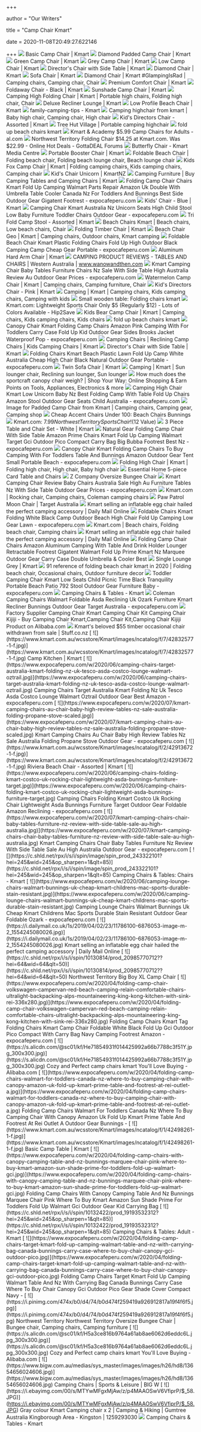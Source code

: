 +++
        
author = "Our Writers"
        
title = "Camp Chair Kmart"
        
date = 2020-11-08T20:49:27.622146
        
+++
[ ![](https://www.kmart.com.au/wcsstore/Kmart/images/ncatalog/f/3/42649533-1-f.jpg)](https://www.kmart.com.au/wcsstore/Kmart/images/ncatalog/f/3/42649533-1-f.jpg) Basic Camp Chair | Kmart
[ ![](https://www.kmart.com.au/wcsstore/Kmart/images/ncatalog/f/9/42703129-1-f.jpg)](https://www.kmart.com.au/wcsstore/Kmart/images/ncatalog/f/9/42703129-1-f.jpg) Diamond Padded Camp Chair | Kmart
[ ![](https://www.kmart.com.au/wcsstore/Kmart/images/ncatalog/f/8/42505778-1-f.jpg)](https://www.kmart.com.au/wcsstore/Kmart/images/ncatalog/f/8/42505778-1-f.jpg) Green Camp Chair | Kmart
[ ![](https://www.kmart.com.au/wcsstore/Kmart/images/ncatalog/f/6/42496656-1-f.jpg)](https://www.kmart.com.au/wcsstore/Kmart/images/ncatalog/f/6/42496656-1-f.jpg) Grey Camp Chair | Kmart
[ ![](https://www.kmart.com.au/wcsstore/Kmart/images/ncatalog/f/9/42634959-1-f.jpg)](https://www.kmart.com.au/wcsstore/Kmart/images/ncatalog/f/9/42634959-1-f.jpg) Low Camp Chair | Kmart
[ ![](https://www.kmart.com.au/wcsstore/Kmart/images/ncatalog/f/4/42775584-1-f.jpg)](https://www.kmart.com.au/wcsstore/Kmart/images/ncatalog/f/4/42775584-1-f.jpg) Director's Chair with Side Table | Kmart
[ ![](https://www.kmart.com.au/wcsstore/Kmart/images/ncatalog/f/4/42442974-1-f.jpg)](https://www.kmart.com.au/wcsstore/Kmart/images/ncatalog/f/4/42442974-1-f.jpg) Diamond Chair | Kmart
[ ![](https://www.kmart.com.au/wcsstore/Kmart/images/ncatalog/f/3/42893523-1-f.jpg)](https://www.kmart.com.au/wcsstore/Kmart/images/ncatalog/f/3/42893523-1-f.jpg) Sofa Chair | Kmart
[ ![](https://i.pinimg.com/originals/ef/4e/7e/ef4e7e19436137553ffd8138d1801daf.jpg)](https://i.pinimg.com/originals/ef/4e/7e/ef4e7e19436137553ffd8138d1801daf.jpg) Diamond Chair | Kmart #GlampingIsRad | Camping chairs, Camping chair, Chair
[ ![](https://www.kmart.com.au/wcsstore/Kmart/images/ncatalog/f/2/42832522-1-f.jpg)](https://www.kmart.com.au/wcsstore/Kmart/images/ncatalog/f/2/42832522-1-f.jpg) Premium Comfort Chair | Kmart
[ ![](https://www.kmart.com.au/wcsstore/Kmart/images/ncatalog/f/3/42250333-1-f.jpg)](https://www.kmart.com.au/wcsstore/Kmart/images/ncatalog/f/3/42250333-1-f.jpg) Foldaway Chair - Black | Kmart
[ ![](https://www.kmart.com.au/wcsstore/Kmart/images/ncatalog/f/9/42915119-1-f.jpg)](https://www.kmart.com.au/wcsstore/Kmart/images/ncatalog/f/9/42915119-1-f.jpg) Sunshade Camp Chair | Kmart
[ ![](https://i.pinimg.com/originals/89/4a/ed/894aed082785cc838eb4c553d9008baa.jpg)](https://i.pinimg.com/originals/89/4a/ed/894aed082785cc838eb4c553d9008baa.jpg) Camping High Folding Chair | Kmart | Portable high chairs, Folding high  chair, Chair
[ ![](https://www.kmart.com.au/wcsstore/Kmart/images/ncatalog/f/2/42443292-1-f.jpg)](https://www.kmart.com.au/wcsstore/Kmart/images/ncatalog/f/2/42443292-1-f.jpg) Deluxe Recliner Lounge | Kmart
[ ![](https://www.kmart.com.au/wcsstore/Kmart/images/ncatalog/f/8/42915898-1-f.jpg)](https://www.kmart.com.au/wcsstore/Kmart/images/ncatalog/f/8/42915898-1-f.jpg) Low Profile Beach Chair | Kmart
[ ![](https://www.kmart.com.au/wcsstore/Kmart/images/espots/Shop-products_Camping2.jpg)](https://www.kmart.com.au/wcsstore/Kmart/images/espots/Shop-products_Camping2.jpg) family-camping-tips - Kmart
[ ![](https://i.pinimg.com/originals/08/43/be/0843be7ad831a4c65966284cfc7c5bf5.jpg)](https://i.pinimg.com/originals/08/43/be/0843be7ad831a4c65966284cfc7c5bf5.jpg) Camping highchair from kmart | Baby high chair, Camping chair, High chair
[ ![](https://www.kmart.com.au/wcsstore/Kmart/images/ncatalog/f/6/42775546-1-f.jpg)](https://www.kmart.com.au/wcsstore/Kmart/images/ncatalog/f/6/42775546-1-f.jpg) Kid's Directors Chair - Assorted | Kmart
[ ![](https://ucarecdn.com/7919a2e2-3f99-4db9-9a23-5f90145a3b5b/-/crop/3024x3028/0,198/-/preview/-/resize/1024x1024/)](https://ucarecdn.com/7919a2e2-3f99-4db9-9a23-5f90145a3b5b/-/crop/3024x3028/0,198/-/preview/-/resize/1024x1024/) Tree Hut Village | Portable camping highchair
[ ![](https://i.pinimg.com/originals/e4/b7/92/e4b7922abc8bff8098c82f855e9f0a74.jpg)](https://i.pinimg.com/originals/e4/b7/92/e4b7922abc8bff8098c82f855e9f0a74.jpg) fold up beach chairs kmart
[ ![](http://media.al.com/bargain-mom/photo/screen-shot-2012-06-17-at-105049-ampng-d4453a1f593410a0.png)](http://media.al.com/bargain-mom/photo/screen-shot-2012-06-17-at-105049-ampng-d4453a1f593410a0.png) Kmart & Academy $5.99 Camp Chairs for Adults - al.com
[ ![](http://c.shld.net/rpx/i/s/i/spin/image/spin_prod_802606412?hei=315&wid=315&op_sharpen=1&resMode=sharp&op_usm=0.9,0.5,0,0)](http://c.shld.net/rpx/i/s/i/spin/image/spin_prod_802606412?hei=315&wid=315&op_sharpen=1&resMode=sharp&op_usm=0.9,0.5,0,0) Northwest Territory Folding Chair $14.25 at Kmart.com. Was $22.99 - Online  Hot Deals - GottaDEAL Forums
[ ![](http://mediacentre.kmart.com.au/DataFiles/Image/2/42571049/1)](http://mediacentre.kmart.com.au/DataFiles/Image/2/42571049/1) Butterfly Chair - Kmart Media Centre
[ ![](https://www.kmart.com.au/wcsstore/Kmart/images/ncatalog/f/5/42576815-1-f.jpg)](https://www.kmart.com.au/wcsstore/Kmart/images/ncatalog/f/5/42576815-1-f.jpg) Portable Booster Chair | Kmart
[ ![](https://i.pinimg.com/originals/84/38/da/8438da7001742933ab14a68790090edd.jpg)](https://i.pinimg.com/originals/84/38/da/8438da7001742933ab14a68790090edd.jpg) Foldable Beach Chair | Folding beach chair, Folding beach lounge chair,  Beach lounge chair
[ ![](https://i.pinimg.com/originals/1a/50/d0/1a50d00510244b61f2700fd8031c3833.jpg)](https://i.pinimg.com/originals/1a/50/d0/1a50d00510244b61f2700fd8031c3833.jpg) Kids Fox Camp Chair | Kmart | Folding camping chairs, Kids camping chairs, Camping  chair
[ ![](https://www.kmart.co.nz/wcsstore/Kmart/images/ncatalog/f/1/42634171-1-f.jpg)](https://www.kmart.co.nz/wcsstore/Kmart/images/ncatalog/f/1/42634171-1-f.jpg) Kid's Chair Unicorn | KmartNZ
[ ![](https://www.kmart.com.au/wcsstore/Kmart/images/espots/camping-tall-banner-270618-shop-all.jpg)](https://www.kmart.com.au/wcsstore/Kmart/images/espots/camping-tall-banner-270618-shop-all.jpg) Camping Furniture | Buy Camping Tables and Camping Chairs | Kmart
[ ![](https://www.expocafeperu.com/w/2020/04/folding-camp-chair-chairs-kmart-fold-up-camping-walmart-parts-repair-amazon-uk-double-with-umbrella-table-cooler-canada-nz-for-toddlers-and-bunnings-best-side.jpg)](https://www.expocafeperu.com/w/2020/04/folding-camp-chair-chairs-kmart-fold-up-camping-walmart-parts-repair-amazon-uk-double-with-umbrella-table-cooler-canada-nz-for-toddlers-and-bunnings-best-side.jpg) Folding Camp Chair Chairs Kmart Fold Up Camping Walmart Parts Repair Amazon  Uk Double With Umbrella Table Cooler Canada Nz For Toddlers And Bunnings  Best Side Outdoor Gear Gigatent Footrest - expocafeperu.com
[ ![](https://www.kmart.com.au/wcsstore/Kmart/images/ncatalog/f/4/42870784-1-f.jpg)](https://www.kmart.com.au/wcsstore/Kmart/images/ncatalog/f/4/42870784-1-f.jpg) Kids' Chair - Blue | Kmart
[ ![](https://www.expocafeperu.com/w/2020/07/camping-chair-kmart-australia-nz-unicorn-seats-high-child-stool-low-baby-furniture-toddler-chairs.jpg)](https://www.expocafeperu.com/w/2020/07/camping-chair-kmart-australia-nz-unicorn-seats-high-child-stool-low-baby-furniture-toddler-chairs.jpg) Camping Chair Kmart Australia Nz Unicorn Seats High Child Stool Low Baby  Furniture Toddler Chairs Outdoor Gear - expocafeperu.com
[ ![](https://www.kmart.com.au/wcsstore/Kmart/images/ncatalog/f/0/42497950-1-f.jpg)](https://www.kmart.com.au/wcsstore/Kmart/images/ncatalog/f/0/42497950-1-f.jpg) Tri Fold Camp Stool - Assorted | Kmart
[ ![](https://i.pinimg.com/originals/44/28/7b/44287bff39dafda6b5fc98ee4f5ccb7a.jpg)](https://i.pinimg.com/originals/44/28/7b/44287bff39dafda6b5fc98ee4f5ccb7a.jpg) Beach Chairs Kmart | Beach chairs, Low beach chairs, Chair
[ ![](https://www.kmart.com.au/wcsstore/Kmart/images/ncatalog/f/6/42896326-1-f.jpg)](https://www.kmart.com.au/wcsstore/Kmart/images/ncatalog/f/6/42896326-1-f.jpg) Folding Timber Chair | Kmart
[ ![](https://i.pinimg.com/564x/57/c8/7b/57c87bc9dbaec1a11ccc0c76f8438f95.jpg)](https://i.pinimg.com/564x/57/c8/7b/57c87bc9dbaec1a11ccc0c76f8438f95.jpg) Beach Chair Geo | Kmart | Camping chairs, Outdoor chairs, Kmart camping
[ ![](https://www.expocafeperu.com/w/2020/08/foldable-beach-chair-kmart-plastic-folding-chairs-fold-up-high-outdoor-black-camping-camp-cheap.jpg)](https://www.expocafeperu.com/w/2020/08/foldable-beach-chair-kmart-plastic-folding-chairs-fold-up-high-outdoor-black-camping-camp-cheap.jpg) Foldable Beach Chair Kmart Plastic Folding Chairs Fold Up High Outdoor  Black Camping Camp Cheap Gear Portable - expocafeperu.com
[ ![](https://www.kmart.com.au/wcsstore/Kmart/images/ncatalog/f/0/42893530-1-f.jpg)](https://www.kmart.com.au/wcsstore/Kmart/images/ncatalog/f/0/42893530-1-f.jpg) Aluminum Hard Arm Chair | Kmart
[ ![](http://www.wanowandthen.com/Product-reviews/KMart-chairs.JPG)](http://www.wanowandthen.com/Product-reviews/KMart-chairs.JPG) CAMPING PRODUCT REVIEWS - TABLES AND CHAIRS | Western Australia |  www.wanowandthen.com
[ ![](https://www.expocafeperu.com/w/2020/07/kmart-camping-chair-baby-tables-furniture-chairs-nz-sale-with-side-table-high-australia-review-au.jpg)](https://www.expocafeperu.com/w/2020/07/kmart-camping-chair-baby-tables-furniture-chairs-nz-sale-with-side-table-high-australia-review-au.jpg) Kmart Camping Chair Baby Tables Furniture Chairs Nz Sale With Side Table  High Australia Review Au Outdoor Gear Prices - expocafeperu.com
[ ![](https://i.pinimg.com/originals/b3/d0/68/b3d0682a387f4c2614f87096424fb308.jpg)](https://i.pinimg.com/originals/b3/d0/68/b3d0682a387f4c2614f87096424fb308.jpg) Watermelon Camp Chair | Kmart | Camping chairs, Camping furniture, Chair
[ ![](https://www.kmart.com.au/wcsstore/Kmart/images/ncatalog/f/1/42860501-1-f.jpg)](https://www.kmart.com.au/wcsstore/Kmart/images/ncatalog/f/1/42860501-1-f.jpg) Kid's Directors Chair - Pink | Kmart
[ ![](https://i.pinimg.com/originals/c5/38/df/c538df0c6d4cef829b8b0471f6becd79.jpg)](https://i.pinimg.com/originals/c5/38/df/c538df0c6d4cef829b8b0471f6becd79.jpg) Camping | Kmart | Camping chairs, Kids camping chairs, Camping with kids
[ ![](http://www.kmart.com.au/wcsstore/Kmart/images/ncatalog/f/9/42501589-1-f.jpg)](http://www.kmart.com.au/wcsstore/Kmart/images/ncatalog/f/9/42501589-1-f.jpg) Small wooden table: Folding chairs kmart
[ ![](https://hip2save.com/wp-content/uploads/2017/05/kmart-sports-chairs.png?resize=1024%2C538&strip=all)](https://hip2save.com/wp-content/uploads/2017/05/kmart-sports-chairs.png?resize=1024%2C538&strip=all) Kmart.com: Lightweight Sports Chair Only $5 (Regularly $12) - Lots of  Colors Available - Hip2Save
[ ![](https://i.pinimg.com/originals/67/45/16/674516dcf80e98a22ae81dc7a62a0e62.jpg)](https://i.pinimg.com/originals/67/45/16/674516dcf80e98a22ae81dc7a62a0e62.jpg) Kids Bear Camp Chair | Kmart | Camping chairs, Kids camping chairs, Kids  chairs
[ ![](https://i.pinimg.com/originals/cd/11/a3/cd11a35576c459687293e416af8a18fb.jpg)](https://i.pinimg.com/originals/cd/11/a3/cd11a35576c459687293e416af8a18fb.jpg) fold up beach chairs kmart
[ ![](https://www.expocafeperu.com/w/2020/07/canopy-chair-kmart-folding-camp-chairs-amazon-pink-camping-with-for-toddlers-carry-case-fold-up-kid.jpg)](https://www.expocafeperu.com/w/2020/07/canopy-chair-kmart-folding-camp-chairs-amazon-pink-camping-with-for-toddlers-carry-case-fold-up-kid.jpg) Canopy Chair Kmart Folding Camp Chairs Amazon Pink Camping With For  Toddlers Carry Case Fold Up Kid Outdoor Gear Sides Brooks Jacket Waterproof  Pop - expocafeperu.com
[ ![](https://www.kmart.com.au/wcsstore/Kmart/images/ncatalog/tf/4/42919704-1-tf.jpg)](https://www.kmart.com.au/wcsstore/Kmart/images/ncatalog/tf/4/42919704-1-tf.jpg) Camping Chairs | Reclining Camp Chairs | Kids Camping Chairs | Kmart
[ ![](https://www.kmart.com.au/wcsstore/Kmart/images/ncatalog/tf/7/42893547-1-tf.jpg)](https://www.kmart.com.au/wcsstore/Kmart/images/ncatalog/tf/7/42893547-1-tf.jpg) Director's Chair with Side Table | Kmart
[ ![](https://www.expocafeperu.com/w/2020/08/folding-chairs-kmart-beach-plastic-lawn-fold-up-camp-white-australia-cheap-high-chair-black-natural.jpg)](https://www.expocafeperu.com/w/2020/08/folding-chairs-kmart-beach-plastic-lawn-fold-up-camp-white-australia-cheap-high-chair-black-natural.jpg) Folding Chairs Kmart Beach Plastic Lawn Fold Up Camp White Australia Cheap  High Chair Black Natural Outdoor Gear Portable - expocafeperu.com
[ ![](https://www.kmart.com.au/wcsstore/Kmart/images/ncatalog/f/4/42832614-1-f.jpg)](https://www.kmart.com.au/wcsstore/Kmart/images/ncatalog/f/4/42832614-1-f.jpg) Twin Sofa Chair | Kmart
[ ![](https://i.pinimg.com/originals/7f/56/f9/7f56f90a26231c9922dd0d218104a325.jpg)](https://i.pinimg.com/originals/7f/56/f9/7f56f90a26231c9922dd0d218104a325.jpg) Camping | Kmart | Sun lounger chair, Reclining sun lounger, Sun lounger
[ ![](https://c.shld.net/rpx/i/s/i/spin/image/spin_prod_822837412)](https://c.shld.net/rpx/i/s/i/spin/image/spin_prod_822837412) How much does the sportcraft canopy chair weigh? | Shop Your Way: Online  Shopping & Earn Points on Tools, Appliances, Electronics & more
[ ![](https://www.expocafeperu.com/w/2020/07/camping-high-chair-kmart-low-unicorn-baby-nz-best-folding-camp-with-table-fold-up-chairs-amazon-1092x1092.jpg)](https://www.expocafeperu.com/w/2020/07/camping-high-chair-kmart-low-unicorn-baby-nz-best-folding-camp-with-table-fold-up-chairs-amazon-1092x1092.jpg) Camping High Chair Kmart Low Unicorn Baby Nz Best Folding Camp With Table  Fold Up Chairs Amazon Stool Outdoor Gear Seats Child Australia -  expocafeperu.com
[ ![](https://i.pinimg.com/originals/3b/85/87/3b85877d3c99a771734fcbaed6f2a759.jpg)](https://i.pinimg.com/originals/3b/85/87/3b85877d3c99a771734fcbaed6f2a759.jpg) Image for Padded Camp Chair from Kmart | Camping chairs, Camping gear,  Camping shop
[ ![](https://www.kmart.com.au/wcsstore/Kmart/images/ncatalog/tf/9/42569039-1-tf.jpg)](https://www.kmart.com.au/wcsstore/Kmart/images/ncatalog/tf/9/42569039-1-tf.jpg) Cheap Accent Chairs Under 100: Beach Chairs Bunnings
[ ![](https://www.cuckooforcoupondeals.com/wp-content/uploads/2018/05/northwest-camp-chairs-fb.jpg)](https://www.cuckooforcoupondeals.com/wp-content/uploads/2018/05/northwest-camp-chairs-fb.jpg) Kmart.com: $7.99 Northwest Territory Sports Chair! ($12 Value)
[ ![](https://www.kmart.com.au/wcsstore/Kmart/images/ncatalog/f/0/41757970-1-f.jpg)](https://www.kmart.com.au/wcsstore/Kmart/images/ncatalog/f/0/41757970-1-f.jpg) 3 Piece Table and Chair Set - White | Kmart
[ ![](https://www.expocafeperu.com/w/2020/04/natural-gear-folding-camp-chair-with-side-table-amazon-prime-chairs-kmart-fold-up-camping-walmart-target-gci-outdoor-pico-compact-carry-bag-big-bubba-footrest.jpeg)](https://www.expocafeperu.com/w/2020/04/natural-gear-folding-camp-chair-with-side-table-amazon-prime-chairs-kmart-fold-up-camping-walmart-target-gci-outdoor-pico-compact-carry-bag-big-bubba-footrest.jpeg) Natural Gear Folding Camp Chair With Side Table Amazon Prime Chairs Kmart  Fold Up Camping Walmart Target Gci Outdoor Pico Compact Carry Bag Big Bubba  Footrest Best Nz - expocafeperu.com
[ ![](https://www.expocafeperu.com/w/2020/07/canopy-chair-kmart-folding-camp-chairs-to-buy-camping-with-for-toddlers-table-and-bunnings-amazon.jpg)](https://www.expocafeperu.com/w/2020/07/canopy-chair-kmart-folding-camp-chairs-to-buy-camping-with-for-toddlers-table-and-bunnings-amazon.jpg) Canopy Chair Kmart Folding Camp Chairs To Buy Camping With For Toddlers  Table And Bunnings Amazon Outdoor Gear Tent Small Portable Beach -  expocafeperu.com
[ ![](https://i.pinimg.com/originals/e4/73/48/e47348c96855869718911d0b7a539cd2.jpg)](https://i.pinimg.com/originals/e4/73/48/e47348c96855869718911d0b7a539cd2.jpg) Folding High Chair | Kmart | Folding high chair, High chair, Baby high chair
[ ![](https://c.shld.net/rpx/i/s/i/spin/10075473/prod_1900402512??hei=64&wid=64&qlt=50)](https://c.shld.net/rpx/i/s/i/spin/10075473/prod_1900402512??hei=64&wid=64&qlt=50) Essential Home 5-piece Card Table and Chairs
[ ![](https://c.shld.net/rpx/i/s/i/spin/10297330/prod_21102982912?hei=333&wid=333&op_sharpen=1)](https://c.shld.net/rpx/i/s/i/spin/10297330/prod_21102982912?hei=333&wid=333&op_sharpen=1) Z Company Oversize Bungee Chair
[ ![](https://www.expocafeperu.com/w/2020/07/kmart-camping-chairs-14869wsp4e-cosco-distributors-and-comparison-sleeping-pad-coleman-stove.jpg)](https://www.expocafeperu.com/w/2020/07/kmart-camping-chairs-14869wsp4e-cosco-distributors-and-comparison-sleeping-pad-coleman-stove.jpg) Kmart Camping Chair Review Baby Chairs Australia Sale High Au Furniture  Tables Nz With Side Table Outdoor Gear Prices - expocafeperu.com
[ ![](https://i.pinimg.com/originals/07/b2/49/07b24956fa74d78ff3330b5257c87525.jpg)](https://i.pinimg.com/originals/07/b2/49/07b24956fa74d78ff3330b5257c87525.jpg) Kmart.com | Rocking chair, Camping chairs, Coleman camping chairs
[ ![](https://www.target.com.au/medias/static_content/product/images/large/65/44/A966544.jpg?impolicy=mobile_hero)](https://www.target.com.au/medias/static_content/product/images/large/65/44/A966544.jpg?impolicy=mobile_hero) Paw Patrol Moon Chair | Target Australia
[ ![](https://i.dailymail.co.uk/1s/2019/04/02/23/11786104-0-image-a-7_1554245622165.jpg)](https://i.dailymail.co.uk/1s/2019/04/02/23/11786104-0-image-a-7_1554245622165.jpg) Kmart selling an inflatable egg chair hailed the perfect camping accessory  | Daily Mail Online
[ ![](https://www.expocafeperu.com/w/2020/08/foldable-chairs-kmart-folding-white-black-camp-outdoor-beach-high-chair-fold-up-camping-low-1092x1092.jpg)](https://www.expocafeperu.com/w/2020/08/foldable-chairs-kmart-folding-white-black-camp-outdoor-beach-high-chair-fold-up-camping-low-1092x1092.jpg) Foldable Chairs Kmart Folding White Black Camp Outdoor Beach High Chair  Fold Up Camping Low Gear Lawn - expocafeperu.com
[ ![](https://i.pinimg.com/originals/e8/5f/f6/e85ff62390cdcfeeacc3ddab12a7e8e2.jpg)](https://i.pinimg.com/originals/e8/5f/f6/e85ff62390cdcfeeacc3ddab12a7e8e2.jpg) Kmart.com | Beach chairs, Folding beach chair, Camping chairs
[ ![](https://i.dailymail.co.uk/1s/2019/04/02/23/11786094-6876053-image-m-4_1554245310374.jpg)](https://i.dailymail.co.uk/1s/2019/04/02/23/11786094-6876053-image-m-4_1554245310374.jpg) Kmart selling an inflatable egg chair hailed the perfect camping accessory  | Daily Mail Online
[ ![](https://www.expocafeperu.com/w/2020/04/folding-camp-chair-chairs-amazon-aluminum-camping-with-table-and-drink-holder-lounger-retractable-footrest-gigatent-walmart-fold-up-prime-kmart-nz-marquee-scaled.jpg)](https://www.expocafeperu.com/w/2020/04/folding-camp-chair-chairs-amazon-aluminum-camping-with-table-and-drink-holder-lounger-retractable-footrest-gigatent-walmart-fold-up-prime-kmart-nz-marquee-scaled.jpg) Folding Camp Chair Chairs Amazon Aluminum Camping With Table And Drink  Holder Lounger Retractable Footrest Gigatent Walmart Fold Up Prime Kmart Nz  Marquee Outdoor Gear Carry Case Double Umbrella & Cooler Best
[ ![](https://www.kmart.com.au/wcsstore/Kmart/images/ncatalog/f/0/42825180-1-f.jpg)](https://www.kmart.com.au/wcsstore/Kmart/images/ncatalog/f/0/42825180-1-f.jpg) Single Lounge Grey | Kmart
[ ![](https://i.pinimg.com/originals/ed/1b/ce/ed1bcec8910db71bdff94eccddb0d5d9.jpg)](https://i.pinimg.com/originals/ed/1b/ce/ed1bcec8910db71bdff94eccddb0d5d9.jpg) 91 reference of folding beach chair kmart in 2020 | Folding beach chair,  Occasional chairs, Outdoor furniture decor
[ ![](https://www.expocafeperu.com/w/2020/07/toddler-camping-chair-kmart-low-seats-child-picnic-time-black-tranquility-portable-beach-patio-792-712x712.jpg)](https://www.expocafeperu.com/w/2020/07/toddler-camping-chair-kmart-low-seats-child-picnic-time-black-tranquility-portable-beach-patio-792-712x712.jpg) Toddler Camping Chair Kmart Low Seats Child Picnic Time Black Tranquility  Portable Beach Patio 792 Stool Outdoor Gear Furniture Baby -  expocafeperu.com
[ ![](https://c.shld.net/rpx/i/s/i/spin/10157450/prod_1953840012?hei=245&wid=245&op_sharpen=1&qlt=85)](https://c.shld.net/rpx/i/s/i/spin/10157450/prod_1953840012?hei=245&wid=245&op_sharpen=1&qlt=85) Camping Chairs & Tables - Kmart
[ ![](https://www.expocafeperu.com/w/2020/06/coleman-camping-chairs-walmart-foldable-asda-reclining-uk-ozark-furniture-kmart-recliner-bunnings.png)](https://www.expocafeperu.com/w/2020/06/coleman-camping-chairs-walmart-foldable-asda-reclining-uk-ozark-furniture-kmart-recliner-bunnings.png) Coleman Camping Chairs Walmart Foldable Asda Reclining Uk Ozark Furniture  Kmart Recliner Bunnings Outdoor Gear Target Australia - expocafeperu.com
[ ![](https://sc02.alicdn.com/kf/HTB1ADCyCxSYBuNjSsphq6zGvVXa1.jpg_350x350.jpg)](https://sc02.alicdn.com/kf/HTB1ADCyCxSYBuNjSsphq6zGvVXa1.jpg_350x350.jpg) Factory Supplier Camping Chair Kmart Camping Chair Kit Camping Chair Kijiji  - Buy Camping Chair Kmart,Camping Chair Kit,Camping Chair Kijiji Product on  Alibaba.com
[ ![](https://static3.stuff.co.nz/42697763-3-sz-88fd35c0.jpg)](https://static3.stuff.co.nz/42697763-3-sz-88fd35c0.jpg) Kmart's beloved $55 timber occasional chair withdrawn from sale |  Stuff.co.nz
[ ![](https://www.kmart.com.au/wcsstore/Kmart/images/ncatalog/f/7/42832577-1-f.jpg)](https://www.kmart.com.au/wcsstore/Kmart/images/ncatalog/f/7/42832577-1-f.jpg) Camp Kitchen | Kmart
[ ![](https://www.expocafeperu.com/w/2020/06/camping-chairs-target-australia-kmart-folding-nz-uk-tesco-asda-costco-lounge-walmart-oztrail.jpg)](https://www.expocafeperu.com/w/2020/06/camping-chairs-target-australia-kmart-folding-nz-uk-tesco-asda-costco-lounge-walmart-oztrail.jpg) Camping Chairs Target Australia Kmart Folding Nz Uk Tesco Asda Costco  Lounge Walmart Oztrail Outdoor Gear Best Amazon - expocafeperu.com
[ ![](https://www.expocafeperu.com/w/2020/07/kmart-camping-chairs-au-chair-baby-high-review-tables-nz-sale-australia-folding-propane-stove-scaled.jpg)](https://www.expocafeperu.com/w/2020/07/kmart-camping-chairs-au-chair-baby-high-review-tables-nz-sale-australia-folding-propane-stove-scaled.jpg) Kmart Camping Chairs Au Chair Baby High Review Tables Nz Sale Australia  Folding Propane Stove Outdoor Gear - expocafeperu.com
[ ![](https://www.kmart.com.au/wcsstore/Kmart/images/ncatalog/f/2/42913672-1-f.jpg)](https://www.kmart.com.au/wcsstore/Kmart/images/ncatalog/f/2/42913672-1-f.jpg) Riviera Beach Chair - Assorted | Kmart
[ ![](https://www.expocafeperu.com/w/2020/06/camping-chairs-folding-kmart-costco-uk-rocking-chair-lightweight-asda-bunnings-furniture-target.jpg)](https://www.expocafeperu.com/w/2020/06/camping-chairs-folding-kmart-costco-uk-rocking-chair-lightweight-asda-bunnings-furniture-target.jpg) Camping Chairs Folding Kmart Costco Uk Rocking Chair Lightweight Asda  Bunnings Furniture Target Outdoor Gear Foldable Amazon Reclining -  expocafeperu.com
[ ![](https://www.expocafeperu.com/w/2020/07/kmart-camping-chairs-chair-baby-tables-furniture-nz-review-with-side-table-sale-au-high-australia.jpg)](https://www.expocafeperu.com/w/2020/07/kmart-camping-chairs-chair-baby-tables-furniture-nz-review-with-side-table-sale-au-high-australia.jpg) Kmart Camping Chairs Chair Baby Tables Furniture Nz Review With Side Table  Sale Au High Australia Outdoor Gear - expocafeperu.com
[ ![](https://c.shld.net/rpx/i/s/i/spin/image/spin_prod_243322101?hei=245&wid=245&op_sharpen=1&qlt=85)](https://c.shld.net/rpx/i/s/i/spin/image/spin_prod_243322101?hei=245&wid=245&op_sharpen=1&qlt=85) Camping Chairs & Tables: Chairs - Kmart
[ ![](https://www.expocafeperu.com/w/2020/06/camping-lounge-chairs-walmart-bunnings-uk-cheap-kmart-childrens-mac-sports-durable-stain-resistant.jpg)](https://www.expocafeperu.com/w/2020/06/camping-lounge-chairs-walmart-bunnings-uk-cheap-kmart-childrens-mac-sports-durable-stain-resistant.jpg) Camping Lounge Chairs Walmart Bunnings Uk Cheap Kmart Childrens Mac Sports  Durable Stain Resistant Outdoor Gear Foldable Ozark - expocafeperu.com
[ ![](https://i.dailymail.co.uk/1s/2019/04/02/23/11786100-6876053-image-m-2_1554245080026.jpg)](https://i.dailymail.co.uk/1s/2019/04/02/23/11786100-6876053-image-m-2_1554245080026.jpg) Kmart selling an inflatable egg chair hailed the perfect camping accessory  | Daily Mail Online
[ ![](https://c.shld.net/rpx/i/s/i/spin/10130814/prod_20985770712??hei=64&wid=64&qlt=50)](https://c.shld.net/rpx/i/s/i/spin/10130814/prod_20985770712??hei=64&wid=64&qlt=50) Northwest Territory Big Boy XL Camp Chair
[ ![](https://www.expocafeperu.com/w/2020/04/folding-camp-chair-volkswagen-campervan-red-beach-camping-relain-comfortable-chairs-ultralight-backpacking-alps-mountaineering-king-kong-kitchen-with-sink-rei-336x280.jpg)](https://www.expocafeperu.com/w/2020/04/folding-camp-chair-volkswagen-campervan-red-beach-camping-relain-comfortable-chairs-ultralight-backpacking-alps-mountaineering-king-kong-kitchen-with-sink-rei-336x280.jpg) Folding Camp Chairs Kmart Tag Folding Chairs Kmart Camp Chair Foldable  White Black Fold Up Gci Outdoor Pico Compact With Carry Bag Navy Camping  Footrest Amazon - expocafeperu.com
[ ![](https://s.alicdn.com/@sc01/kf/He71854931f014425992a66b7788c3f51Y.jpg_300x300.jpg)](https://s.alicdn.com/@sc01/kf/He71854931f014425992a66b7788c3f51Y.jpg_300x300.jpg) Cozy and Perfect camp chairs kmart You'll Love Buying - Alibaba.com
[ ![](https://www.expocafeperu.com/w/2020/04/folding-camp-chairs-walmart-for-toddlers-canada-nz-where-to-buy-camping-chair-with-canopy-amazon-uk-fold-up-kmart-prime-table-and-footrest-at-rei-outlet-a.jpg)](https://www.expocafeperu.com/w/2020/04/folding-camp-chairs-walmart-for-toddlers-canada-nz-where-to-buy-camping-chair-with-canopy-amazon-uk-fold-up-kmart-prime-table-and-footrest-at-rei-outlet-a.jpg) Folding Camp Chairs Walmart For Toddlers Canada Nz Where To Buy Camping  Chair With Canopy Amazon Uk Fold Up Kmart Prime Table And Footrest At Rei  Outlet A Outdoor Gear Bunnings -
[ ![](https://www.kmart.com.au/wcsstore/Kmart/images/ncatalog/f/1/42498261-1-f.jpg)](https://www.kmart.com.au/wcsstore/Kmart/images/ncatalog/f/1/42498261-1-f.jpg) Basic Camp Table | Kmart
[ ![](https://www.expocafeperu.com/w/2020/04/folding-camp-chairs-with-canopy-camping-table-and-nz-bunnings-marquee-chair-pink-where-to-buy-kmart-amazon-sun-shade-prime-for-toddlers-fold-up-walmart-gci.jpg)](https://www.expocafeperu.com/w/2020/04/folding-camp-chairs-with-canopy-camping-table-and-nz-bunnings-marquee-chair-pink-where-to-buy-kmart-amazon-sun-shade-prime-for-toddlers-fold-up-walmart-gci.jpg) Folding Camp Chairs With Canopy Camping Table And Nz Bunnings Marquee Chair  Pink Where To Buy Kmart Amazon Sun Shade Prime For Toddlers Fold Up Walmart  Gci Outdoor Gear Kid Carrying Bag
[ ![](https://c.shld.net/rpx/i/s/i/spin/10132422/prod_19193532312?hei=245&wid=245&op_sharpen=1&qlt=85)](https://c.shld.net/rpx/i/s/i/spin/10132422/prod_19193532312?hei=245&wid=245&op_sharpen=1&qlt=85) Camping Chairs & Tables: Adult - Kmart
[ ![](https://www.expocafeperu.com/w/2020/04/folding-camp-chairs-target-kmart-fold-up-camping-walmart-table-and-nz-with-carrying-bag-canada-bunnings-carry-case-where-to-buy-chair-canopy-gci-outdoor-pico.jpg)](https://www.expocafeperu.com/w/2020/04/folding-camp-chairs-target-kmart-fold-up-camping-walmart-table-and-nz-with-carrying-bag-canada-bunnings-carry-case-where-to-buy-chair-canopy-gci-outdoor-pico.jpg) Folding Camp Chairs Target Kmart Fold Up Camping Walmart Table And Nz With  Carrying Bag Canada Bunnings Carry Case Where To Buy Chair Canopy Gci  Outdoor Pico Gear Shade Cover Compact Navy -
[ ![](https://i.pinimg.com/474x/b0/d4/74/b0d474f259419a926912817a19f4f6f5.jpg)](https://i.pinimg.com/474x/b0/d4/74/b0d474f259419a926912817a19f4f6f5.jpg) Northwest Territory Northwest Territory Oversize Bungee Chair | Bungee chair,  Camping chairs, Camping furniture
[ ![](https://s.alicdn.com/@sc01/kf/H5a3ce816b9764a61ab8ae6062d6eddc6L.jpg_300x300.jpg)](https://s.alicdn.com/@sc01/kf/H5a3ce816b9764a61ab8ae6062d6eddc6L.jpg_300x300.jpg) Cozy and Perfect camp chairs kmart You'll Love Buying - Alibaba.com
[ ![](https://www.bigw.com.au/medias/sys_master/images/images/h26/hd8/13654656024606.jpg)](https://www.bigw.com.au/medias/sys_master/images/images/h26/hd8/13654656024606.jpg) Camping Chairs | Sports & Leisure | BIG W
[ ![](https://i.ebayimg.com/00/s/MTYwMFgxMjAw/z/p4MAAOSwV6VfiprP/$_58.JPG)](https://i.ebayimg.com/00/s/MTYwMFgxMjAw/z/p4MAAOSwV6VfiprP/$_58.JPG) Gray colour Kmart Camping chair x 2 | Camping & Hiking | Gumtree Australia  Kingborough Area - Kingston | 1259293030
[ ![](https://c.shld.net/rpx/i/s/i/spin/10151663/prod_16513415112?hei=245&wid=245&op_sharpen=1&qlt=85)](https://c.shld.net/rpx/i/s/i/spin/10151663/prod_16513415112?hei=245&wid=245&op_sharpen=1&qlt=85) Camping Chairs & Tables - Kmart
